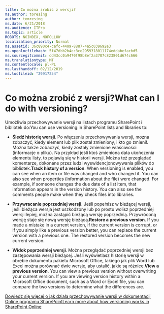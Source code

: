 ```yaml
---
title: Co można zrobić z wersji?
ms.author: toresing
author: tomresing
ms.date: 6/21/2018
ms.audience: ITPro
ms.topic: article
ROBOTS: NOINDEX, NOFOLLOW
localization_priority: Normal
ms.assetid: 36c890c4-cafc-4409-8887-4a5c039692e3
ms.openlocfilehash: 5f47dbb2b4cc8ce2959318011174eddabefacbd5
ms.sourcegitcommit: dd43cc0a9470f98b8ef2a3787c823801d674c666
ms.translationtype: MT
ms.contentlocale: pl-PL
ms.lasthandoff: 02/12/2019
ms.locfileid: "29917254"
---
```

# <a name="what-can-i-do-with-versioning"></a><span data-ttu-id="40e96-102">Co można zrobić z wersji?</span><span class="sxs-lookup"><span data-stu-id="40e96-102">What can I do with versioning?</span></span>

<span data-ttu-id="40e96-103">Umożliwia przechowywanie wersji na listach programu SharePoint i bibliotek do:</span><span class="sxs-lookup"><span data-stu-id="40e96-103">You can use versioning in SharePoint lists and libraries to:</span></span>
  
- <span data-ttu-id="40e96-p101">**Śledź historię wersji**. Po włączeniu przechowywania wersji, można zobaczyć, kiedy element lub plik został zmieniony, i kto go zmienił. Można także zobaczyć, kiedy zostały zmienione właściwości (informacje o pliku). Na przykład jeśli ktoś zmieniona data ukończenia elementu listy, to pojawią się w historii wersji. Można też przeglądać komentarze, dokonane przez ludzi wyewidencjonowywania plików do bibliotek.</span><span class="sxs-lookup"><span data-stu-id="40e96-p101">**Track history of a version**. When versioning is enabled, you can see when an item or file was changed and who changed it. You can also see when properties (information about the file) were changed. For example, if someone changes the due date of a list item, that information appears in the version history. You can also see the comments people make when they check files into libraries.</span></span> 
    
- <span data-ttu-id="40e96-p102">**Przywracanie poprzedniej wersji**. Jeśli popełnisz w bieżącej wersji, jeśli bieżąca wersja jest uszkodzony lub po prostu wolisz poprzedniej wersji lepiej, można zastąpić bieżącą wersję poprzednią. Przywróconą wersję staje się nową wersję bieżącą.</span><span class="sxs-lookup"><span data-stu-id="40e96-p102">**Restore a previous version**. If you made a mistake in a current version, if the current version is corrupt, or if you simply like a previous version better, you can replace the current version with a previous one. The restored version becomes the new current version.</span></span> 
    
- <span data-ttu-id="40e96-p103">**Widok poprzedniej wersji**. Można przeglądać poprzedniej wersji bez zastępowania wersji bieżącej. Jeśli wyświetlasz historię wersji w obrębie dokumentu pakietu Microsoft Office, takiego jak plik Word lub Excel można porównać dwie wersje, aby ustalić, jakie są różnice.</span><span class="sxs-lookup"><span data-stu-id="40e96-p103">**View a previous version**. You can view a previous version without overwriting your current version. If you are viewing version history within a Microsoft Office document, such as a Word or Excel file, you can compare the two versions to determine what the differences are.</span></span> 
    
[<span data-ttu-id="40e96-115">Dowiedz się więcej o jak działa przechowywanie wersji w dokumentacji Online programu SharePoint</span><span class="sxs-lookup"><span data-stu-id="40e96-115">Learn more about how versioning works in SharePoint Online</span></span>](https://go.microsoft.com/fwlink/?linkid=875710)
  

